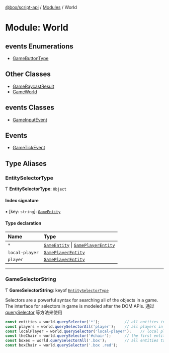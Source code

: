 [@box/script-api](../README.md) / [Modules](../modules.md) / World

# Module: World

## events Enumerations

- [GameButtonType](../enums/World.GameButtonType.md)

## Other Classes

- [GameRaycastResult](../classes/World.GameRaycastResult.md)
- [GameWorld](../classes/World.GameWorld.md)

## events Classes

- [GameInputEvent](../classes/World.GameInputEvent.md)

## Events

- [GameTickEvent](../classes/World.GameTickEvent.md)

## Type Aliases

### EntitySelectorType

Ƭ **EntitySelectorType**: `Object`

#### Index signature

▪ [key: `string`]: [`GameEntity`](../classes/-2.GameEntity.md)

#### Type declaration

| Name | Type |
| :------ | :------ |
| `*` | [`GameEntity`](../classes/-2.GameEntity.md) \| [`GamePlayerEntity`](../classes/Players.GamePlayerEntity.md) |
| `local-player` | [`GamePlayerEntity`](../classes/Players.GamePlayerEntity.md) |
| `player` | [`GamePlayerEntity`](../classes/Players.GamePlayerEntity.md) |

___

### GameSelectorString

Ƭ **GameSelectorString**: keyof [`EntitySelectorType`](World.md#entityselectortype)

Selectors are a powerful syntax for searching all of the objects in a game.  The interface for selectors in game is modeled after the DOM APIs.
通过 [querySelector](../classes/World.GameWorld.md#queryselector) 等方法来使用
```javascript
const entities = world.querySelector('*');           // all entities in the world
const players = world.querySelectorAll('player');    // all players in the game
const localPlayer = world.querySelector('local-player');    // local player on the client (client-script only)
const theChair = world.querySelector('#chair');      // the first entity whose id is "chair"
const boxes = world.querySelectorAll('.box');        // all entities tagged with "box"
const boxChair = world.querySelector('.box .red');
```
